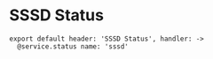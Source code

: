 
# SSSD Status

    export default header: 'SSSD Status', handler: ->
      @service.status name: 'sssd'
